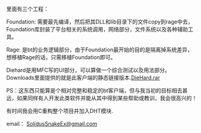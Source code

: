 里面有三个工程：

Foundation: 需要最先编译，然后把其DLL和lib目录下的文件copy到rage中去，Foundation库封装了平台相关的系统调用，网络部分，文件系统以及各种辅助工具。

Rage: 是bt的业务逻辑部分，由于Foundation最开始的目的是隔离掉系统差异，想移植Rage的话，只需移植Foundation即可。

Diehard是用MFC写的UI部分，可以算做一个综合测试以及用法部分。Downloads里面提供的就是此客户端的静态链接版本.[DieHard.rar](http://ragebtclient.googlecode.com/files/DieHard.rar)

PS：这东西只能算是个相对完整和稳定的bt客户端，但与我当初的目标相去甚远，如果同样有人开发此类软件并能从其中得到某些帮助或教训，我会很高兴的！


有时间我会用C重构整个项目并加入DHT模块.


email： SolidusSnakeEx@gmail.com




